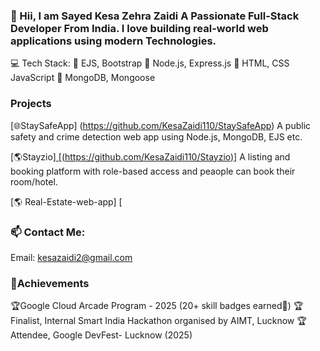 ### 👋 Hii, I am Sayed Kesa Zehra Zaidi A Passionate Full-Stack Developer From India. I love building real-world web applications using modern Technologies.
💻 Tech Stack:
🧠 EJS, Bootstrap 
🚀 Node.js, Express.js
🪩 HTML, CSS JavaScript 
📌 MongoDB, Mongoose


### Projects
[🌐StaySafeApp] (https://github.com/KesaZaidi110/StaySafeApp)
A public safety and crime detection web app using Node.js, MongoDB, EJS etc.


[🌎Stayzio][ [(https://github.com/KesaZaidi110/Stayzio)]](https://github.com/KesaZaidi110/Stayzio-QuickStay-)
A listing and booking platform with role-based access and peaople can book their room/hotel.

[🌎 Real-Estate-web-app] [

### 📫 Contact Me:
Email: kesazaidi2@gmail.com 

### 🏅Achievements

🏆Google Cloud Arcade Program - 2025 (20+ skill badges earned🏅)
🏆Finalist, Internal Smart India Hackathon organised by AIMT, Lucknow 
🏆Attendee, Google DevFest- Lucknow (2025)

